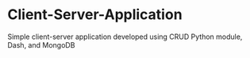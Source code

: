 # Client-Server-Application
Simple client-server application developed using CRUD Python module, Dash, and MongoDB
